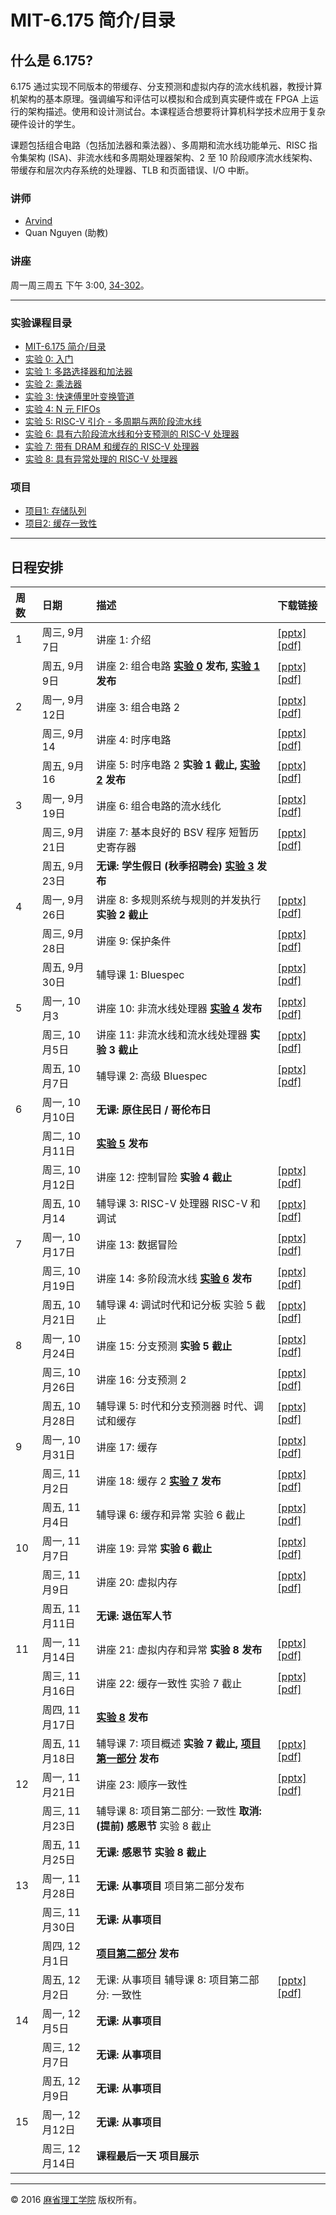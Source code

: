 # MIT-6.175 简介/目录

## 什么是 6.175?

6.175 通过实现不同版本的带缓存、分支预测和虚拟内存的流水线机器，教授计算机架构的基本原理。强调编写和评估可以模拟和合成到真实硬件或在 FPGA 上运行的架构描述。使用和设计测试台。本课程适合想要将计算机科学技术应用于复杂硬件设计的学生。

课题包括组合电路（包括加法器和乘法器）、多周期和流水线功能单元、RISC 指令集架构 (ISA)、非流水线和多周期处理器架构、2 至 10 阶段顺序流水线架构、带缓存和层次内存系统的处理器、TLB 和页面错误、I/O 中断。

### 讲师

- [Arvind](http://csg.csail.mit.edu/Users/arvind)
- Quan Nguyen  (助教)

### 讲座

周一周三周五 下午 3:00, [34-302](http://whereis.mit.edu/map-jpg?mapterms=34-302)。

---

### 实验课程目录

- [MIT-6.175 简介/目录](./zh/MIT6.175.md)
- [实验 0: 入门](./zh/MIT6.175/Lab0.md)
- [实验 1: 多路选择器和加法器](./zh/MIT6.175/Lab1.md)
- [实验 2: 乘法器](./zh/MIT6.175/Lab2.md)
- [实验 3: 快速傅里叶变换管道](./zh/MIT6.175/Lab3.md)
- [实验 4: N 元 FIFOs](./zh/MIT6.175/Lab4.md)
- [实验 5: RISC-V 引介 - 多周期与两阶段流水线](./zh/MIT6.175/Lab5.md)
- [实验 6: 具有六阶段流水线和分支预测的 RISC-V 处理器](./zh/MIT6.175/Lab6.md)
- [实验 7: 带有 DRAM 和缓存的 RISC-V 处理器](./zh/MIT6.175/Lab7.md)
- [实验 8: 具有异常处理的 RISC-V 处理器](./zh/MIT6.175/Lab8.md)

### 项目

- [项目1: 存储队列](./zh/MIT6.175/project1.md)
- [项目2: 缓存一致性](./zh/MIT6.175/project2.md)

------

## 日程安排

| 周数 | 日期           | 描述                                                         | 下载链接                                                     |
| :--- | :------------- | :----------------------------------------------------------- | :----------------------------------------------------------- |
| 1    | 周三, 9月7日   | 讲座 1: 介绍                                                 | [[pptx]](http://csg.csail.mit.edu/6.175/archive/2016/lectures/L01-CCAwoPictures.pptx) [[pdf]](http://csg.csail.mit.edu/6.175/archive/2016/lectures/L01-CCAwoPictures.pdf) |
|      | 周五, 9月9日   | 讲座 2: 组合电路 **[实验 0](http://csg.csail.mit.edu/6.175/archive/2016/labs/lab0-getting-started.html) 发布, [实验 1](http://csg.csail.mit.edu/6.175/archive/2016/labs/lab1-multiplexers-adders.html) 发布** | [[pptx]](http://csg.csail.mit.edu/6.175/archive/2016/lectures/L02-CombinationalCkts.pptx) [[pdf]](http://csg.csail.mit.edu/6.175/archive/2016/lectures/L02-CombinationalCktsPrint.pdf) |
| 2    | 周一, 9月12日  | 讲座 3: 组合电路 2                                           | [[pptx]](http://csg.csail.mit.edu/6.175/archive/2016/lectures/L03-CombinationalCkts-2.pptx) [[pdf]](http://csg.csail.mit.edu/6.175/archive/2016/lectures/L03-CombinationalCkts-2.pdf) |
|      | 周三, 9月14    | 讲座 4: 时序电路                                             | [[pptx]](http://csg.csail.mit.edu/6.175/archive/2016/lectures/L04-SequentialCircuits.pptx) [[pdf]](http://csg.csail.mit.edu/6.175/archive/2016/lectures/L04-SequentialCircuits.pdf) |
|      | 周五, 9月16    | 讲座 5: 时序电路 2 **实验 1 截止, [实验 2](http://csg.csail.mit.edu/6.175/archive/2016/labs/lab2-multipliers.html) 发布** | [[pptx]](http://csg.csail.mit.edu/6.175/archive/2016/lectures/L05-Folded-Combinational-Circuits-revised.pptx) [[pdf]](http://csg.csail.mit.edu/6.175/archive/2016/lectures/L05-Folded-Combinational-Circuits-revised.pdf) |
| 3    | 周一, 9月19日  | 讲座 6: 组合电路的流水线化                                   | [[pptx]](http://csg.csail.mit.edu/6.175/archive/2016/lectures/L06-CombinationalPipelines.pptx) [[pdf]](http://csg.csail.mit.edu/6.175/archive/2016/lectures/L06-CombinationalPipelines.pdf) |
|      | 周三, 9月21日  | 讲座 7: 基本良好的 BSV 程序 短暂历史寄存器                   | [[pptx]](http://csg.csail.mit.edu/6.175/archive/2016/lectures/L07-EHRs-Multirule-Systems-and-Concurrency.pptx) [[pdf]](http://csg.csail.mit.edu/6.175/archive/2016/lectures/L07-EHRs-Multirule-Systems-and-Concurrency.pdf) |
|      | 周五, 9月23日  | **无课: 学生假日 (秋季招聘会)** **[实验 3](http://csg.csail.mit.edu/6.175/archive/2016/labs/lab3-fft.html) 发布** |                                                              |
| 4    | 周一, 9月26日  | 讲座 8: 多规则系统与规则的并发执行 **实验 2 截止**           | [[pptx]](http://csg.csail.mit.edu/6.175/archive/2016/lectures/L08-Multirule-Systems-and-Concurrency.pptx) [[pdf]](http://csg.csail.mit.edu/6.175/archive/2016/lectures/L08-Multirule-Systems-and-Concurrency.pdf) |
|      | 周三, 9月28日  | 讲座 9: 保护条件                                             | [[pptx]](http://csg.csail.mit.edu/6.175/archive/2016/lectures/L09-Guards.pptx) [[pdf]](http://csg.csail.mit.edu/6.175/archive/2016/lectures/L09-Guards.pdf) |
|      | 周五, 9月30日  | 辅导课 1: Bluespec                                           | [[pptx]](http://csg.csail.mit.edu/6.175/archive/2016/lectures/T01-BSV.pptx) [[pdf]](http://csg.csail.mit.edu/6.175/archive/2016/lectures/T01-BSV.pdf) |
| 5    | 周一, 10月3    | 讲座 10: 非流水线处理器 **[实验 4](http://csg.csail.mit.edu/6.175/archive/2016/labs/lab4-fifo.html) 发布** | [[pptx]](http://csg.csail.mit.edu/6.175/archive/2016/lectures/L10-NonPipelinedProcessors.pptx) [[pdf]](http://csg.csail.mit.edu/6.175/archive/2016/lectures/L10-NonPipelinedProcessors.pdf) |
|      | 周三, 10月5日  | 讲座 11: 非流水线和流水线处理器 **实验 3 截止**              | [[pptx]](http://csg.csail.mit.edu/6.175/archive/2016/lectures/L11-Nonpipelined-Processors-2.pptx) [[pdf]](http://csg.csail.mit.edu/6.175/archive/2016/lectures/L11-Nonpipelined-Processors-2.pdf) |
|      | 周五, 10月7日  | 辅导课 2: 高级 Bluespec                                      | [[pptx]](http://csg.csail.mit.edu/6.175/archive/2016/lectures/T02-Advanced-BSV.pptx) [[pdf]](http://csg.csail.mit.edu/6.175/archive/2016/lectures/T02-Advanced-BSV.pdf) |
| 6    | 周一, 10月10日 | **无课: 原住民日 / 哥伦布日**                                |                                                              |
|      | 周二, 10月11日 | **[实验 5](http://csg.csail.mit.edu/6.175/archive/2016/labs/lab5-riscv-intro.html) 发布** |                                                              |
|      | 周三, 10月12日 | 讲座 12: 控制冒险 **实验 4 截止**                            | [[pptx]](http://csg.csail.mit.edu/6.175/archive/2016/lectures/L12-Control-Hazards.pptx) [[pdf]](http://csg.csail.mit.edu/6.175/archive/2016/lectures/L12-Control-Hazards.pdf) |
|      | 周五, 10月14   | 辅导课 3: RISC-V 处理器 RISC-V 和调试                        | [[pptx]](http://csg.csail.mit.edu/6.175/archive/2016/lectures/T03-RISCV-debug.pptx) [[pdf]](http://csg.csail.mit.edu/6.175/archive/2016/lectures/T03-RISCV-debug.pdf) |
| 7    | 周一, 10月17日 | 讲座 13: 数据冒险                                            | [[pptx]](http://csg.csail.mit.edu/6.175/archive/2016/lectures/L13-Data-Hazards.pptx) [[pdf]](http://csg.csail.mit.edu/6.175/archive/2016/lectures/L13-Data-Hazards.pdf) |
|      | 周三, 10月19日 | 讲座 14: 多阶段流水线 **[实验 6](http://csg.csail.mit.edu/6.175/archive/2016/labs/lab6-riscv-pipeline.html) 发布** | [[pptx]](http://csg.csail.mit.edu/6.175/archive/2016/lectures/L14-MultistagePipelines.pptx) [[pdf]](http://csg.csail.mit.edu/6.175/archive/2016/lectures/L14-MultistagePipelines.pdf) |
|      | 周五, 10月21日 | 辅导课 4: 调试时代和记分板 实验 5 截止                       | [[pptx]](http://csg.csail.mit.edu/6.175/archive/2016/lectures/T04-Epochs.pptx) [[pdf]](http://csg.csail.mit.edu/6.175/archive/2016/lectures/T04-Epochs.pdf) |
| 8    | 周一, 10月24日 | 讲座 15: 分支预测 **实验 5 截止**                            | [[pptx]](http://csg.csail.mit.edu/6.175/archive/2016/lectures/L15-BranchPrediction.pptx) [[pdf]](http://csg.csail.mit.edu/6.175/archive/2016/lectures/L15-BranchPrediction.pdf) |
|      | 周三, 10月26日 | 讲座 16: 分支预测 2                                          | [[pptx]](http://csg.csail.mit.edu/6.175/archive/2016/lectures/L16-BranchPrediction-2.pptx) [[pdf]](http://csg.csail.mit.edu/6.175/archive/2016/lectures/L16-BranchPrediction-2.pdf) |
|      | 周五, 10月28日 | 辅导课 5: 时代和分支预测器 时代、调试和缓存                  | [[pptx]](http://csg.csail.mit.edu/6.175/archive/2016/lectures/T05-Caches-Exceptions.pptx) [[pdf]](http://csg.csail.mit.edu/6.175/archive/2016/lectures/T05-Caches-Exceptions.pdf) |
| 9    | 周一, 10月31日 | 讲座 17: 缓存                                                | [[pptx]](http://csg.csail.mit.edu/6.175/archive/2016/lectures/L17-Caches-1.pptx) [[pdf]](http://csg.csail.mit.edu/6.175/archive/2016/lectures/L17-Caches-1.pdf) |
|      | 周三, 11月2日  | 讲座 18: 缓存 2 **[实验 7](http://csg.csail.mit.edu/6.175/archive/2016/labs/lab7-riscv-caches.html) 发布** | [[pptx]](http://csg.csail.mit.edu/6.175/archive/2016/lectures/L18-Caches-2.pptx) [[pdf]](http://csg.csail.mit.edu/6.175/archive/2016/lectures/L18-Caches-2.pdf) |
|      | 周五, 11月4日  | 辅导课 6: 缓存和异常 实验 6 截止                             | [[pptx]](http://csg.csail.mit.edu/6.175/archive/2016/lectures/T06-Caches-Exceptions.pptx) [[pdf]](http://csg.csail.mit.edu/6.175/archive/2016/lectures/T06-Caches-Exceptions.pdf) |
| 10   | 周一, 11月7日  | 讲座 19: 异常 **实验 6 截止**                                | [[pptx]](http://csg.csail.mit.edu/6.175/archive/2016/lectures/L19-Exceptions.pptx) [[pdf]](http://csg.csail.mit.edu/6.175/archive/2016/lectures/L19-Exceptions.pdf) |
|      | 周三, 11月9日  | 讲座 20: 虚拟内存                                            | [[pptx]](http://csg.csail.mit.edu/6.175/archive/2016/lectures/L20-VirtualMemory.pptx) [[pdf]](http://csg.csail.mit.edu/6.175/archive/2016/lectures/L20-VirtualMemory.pdf) |
|      | 周五, 11月11日 | **无课: 退伍军人节**                                         |                                                              |
| 11   | 周一, 11月14日 | 讲座 21: 虚拟内存和异常 **实验 8 发布**                      | [[pptx]](http://csg.csail.mit.edu/6.175/archive/2016/lectures/L21-VirtualMemory-2.pptx) [[pdf]](http://csg.csail.mit.edu/6.175/archive/2016/lectures/L21-VirtualMemory-2.pdf) |
|      | 周三, 11月16日 | 讲座 22: 缓存一致性 实验 7 截止                              | [[pptx]](http://csg.csail.mit.edu/6.175/archive/2016/lectures/L22-CacheCoherence.pptx) [[pdf]](http://csg.csail.mit.edu/6.175/archive/2016/lectures/L22-CacheCoherence.pdf) |
|      | 周四, 11月17日 | **[实验 8](http://csg.csail.mit.edu/6.175/archive/2016/labs/lab8-riscv-exceptions.html) 发布** |                                                              |
|      | 周五, 11月18日 | 辅导课 7: 项目概述 **实验 7 截止, [项目第一部分](http://csg.csail.mit.edu/6.175/archive/2016/labs/project-part-1.html) 发布** | [[pptx]](http://csg.csail.mit.edu/6.175/archive/2016/lectures/T07-Project-Overview.pptx) [[pdf]](http://csg.csail.mit.edu/6.175/archive/2016/lectures/T07-Project-Overview.pdf) |
| 12   | 周一, 11月21日 | 讲座 23: 顺序一致性                                          | [[pptx]](http://csg.csail.mit.edu/6.175/archive/2016/lectures/L23-Sequential-Consistency.pptx) [[pdf]](http://csg.csail.mit.edu/6.175/archive/2016/lectures/L23-Sequential-Consistency.pdf) |
|      | 周三, 11月23日 | 辅导课 8: 项目第二部分: 一致性 **取消: (提前) 感恩节** 实验 8 截止 |                                                              |
|      | 周五, 11月25日 | **无课: 感恩节** **实验 8 截止**                             |                                                              |
| 13   | 周一, 11月28日 | **无课: 从事项目** 项目第二部分发布                          |                                                              |
|      | 周三, 11月30日 | **无课: 从事项目**                                           |                                                              |
|      | 周四, 12月1日  | **[项目第二部分](http://csg.csail.mit.edu/6.175/archive/2016/labs/project-part-2.html) 发布** |                                                              |
|      | 周五, 12月2日  | 无课: 从事项目 辅导课 8: 项目第二部分: 一致性                | [[pptx]](http://csg.csail.mit.edu/6.175/archive/2016/lectures/T08-Project-Coherence.pptx) [[pdf]](http://csg.csail.mit.edu/6.175/archive/2016/lectures/T08-Project-Coherence.pdf) |
| 14   | 周一, 12月5日  | **无课: 从事项目**                                           |                                                              |
|      | 周三, 12月7日  | **无课: 从事项目**                                           |                                                              |
|      | 周五, 12月9日  | **无课: 从事项目**                                           |                                                              |
| 15   | 周一, 12月12日 | **无课: 从事项目**                                           |                                                              |
|      | 周三, 12月14日 | **课程最后一天** **项目展示**                                |                                                              |





---

© 2016 [麻省理工学院](http://web.mit.edu/) 版权所有。
